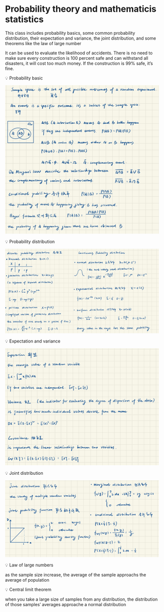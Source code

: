 # Probability theory and mathematicis statistics

This class includes probability basics, some common probability distribution, their expectation and variance, the joint distribution, and some theorems like the law of large number

It can be used to evaluate the likelihood of accidents. There is no need to make sure every construction is 100 percent safe and can withstand all disasters, it will cost too much money. If the construction is 99% safe, it’s fine.

<aside>
💡 Probability basic

</aside>

![Untitled](Probability%20theory%20and%20mathematicis%20statistics%208d6e5d63dcb2415aaaae186d76addcc5/Untitled.jpeg)

<aside>
💡 Probability distribution

</aside>

![Untitled](Probability%20theory%20and%20mathematicis%20statistics%208d6e5d63dcb2415aaaae186d76addcc5/Untitled%201.jpeg)

<aside>
💡 Expectation and variance

</aside>

![Untitled](Probability%20theory%20and%20mathematicis%20statistics%208d6e5d63dcb2415aaaae186d76addcc5/Untitled%202.jpeg)

<aside>
💡 Joint distribution

</aside>

![Untitled](Probability%20theory%20and%20mathematicis%20statistics%208d6e5d63dcb2415aaaae186d76addcc5/Untitled%203.jpeg)

<aside>
💡 Law of large numbers

</aside>

as the sample size increase, the average of the sample approachs the average of population

<aside>
💡 Central limit theorem

</aside>

when you take a large size of samples from any distribution, the distribution of those samples’ averages approache a normal distribution